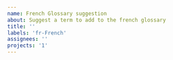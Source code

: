 ```yaml
---
name: French Glossary suggestion
about: Suggest a term to add to the french glossary
title: ''
labels: 'fr-French'
assignees: ''
projects: '1'
---
```



